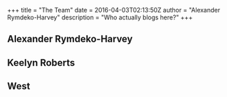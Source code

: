 +++
title = "The Team"
date = 2016-04-03T02:13:50Z
author = "Alexander Rymdeko-Harvey"
description = "Who actually blogs here?"
+++

## Alexander Rymdeko-Harvey

<div class="github-card" data-github="killswitch-gui" data-width="400" data-height="150" data-theme="default"></div>
<script src="//cdn.jsdelivr.net/github-cards/latest/widget.js"></script>

## Keelyn Roberts

<div class="github-card" data-github="slacker007" data-width="400" data-height="150" data-theme="default"></div>
<script src="//cdn.jsdelivr.net/github-cards/latest/widget.js"></script>

## West

<div class="github-card" data-github="reaperb0t" data-width="400" data-height="150" data-theme="default"></div>
<script src="//cdn.jsdelivr.net/github-cards/latest/widget.js"></script>
